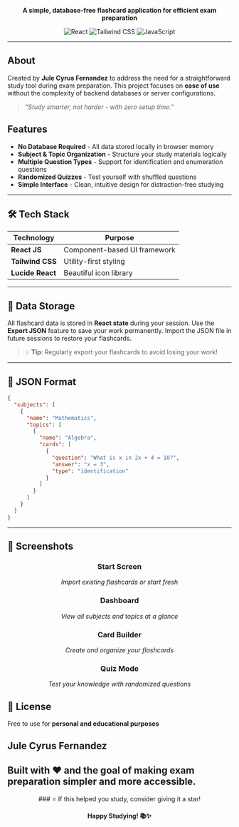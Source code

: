 <div align="center">

**A simple, database-free flashcard application for efficient exam preparation**

![React](https://img.shields.io/badge/React-20232A?style=for-the-badge&logo=react&logoColor=61DAFB)
![Tailwind CSS](https://img.shields.io/badge/Tailwind_CSS-38B2AC?style=for-the-badge&logo=tailwind-css&logoColor=white)
![JavaScript](https://img.shields.io/badge/JavaScript-F7DF1E?style=for-the-badge&logo=javascript&logoColor=black)

</div>

---

## About
Created by **Jule Cyrus Fernandez** to address the need for a straightforward study tool during exam preparation. This project focuses on **ease of use** without the complexity of backend databases or server configurations.

> *"Study smarter, not harder - with zero setup time."*

## Features
- **No Database Required** - All data stored locally in browser memory
- **Subject & Topic Organization** - Structure your study materials logically
- **Multiple Question Types** - Support for identification and enumeration questions
- **Randomized Quizzes** - Test yourself with shuffled questions
- **Simple Interface** - Clean, intuitive design for distraction-free studying
---
## 🛠️ Tech Stack
| Technology | Purpose |
|------------|---------|
| **React JS** | Component-based UI framework |
| **Tailwind CSS** | Utility-first styling |
| **Lucide React** | Beautiful icon library |
---
## 💾 Data Storage
All flashcard data is stored in **React state** during your session. Use the **Export JSON** feature to save your work permanently. Import the JSON file in future sessions to restore your flashcards.
> 💡 **Tip**: Regularly export your flashcards to avoid losing your work!
---
## 📄 JSON Format

```json
{
  "subjects": [
    {
      "name": "Mathematics",
      "topics": [
        {
          "name": "Algebra",
          "cards": [
            {
              "question": "What is x in 2x + 4 = 10?",
              "answer": "x = 3",
              "type": "identification"
            }
          ]
        }
      ]
    }
  ]
}
```

---

## 📸 Screenshots

<div align="center">

### Start Screen
*Import existing flashcards or start fresh*

### Dashboard
*View all subjects and topics at a glance*

### Card Builder
*Create and organize your flashcards*

### Quiz Mode
*Test your knowledge with randomized questions*

</div>

## 📝 License
Free to use for **personal and educational purposes**
## **Jule Cyrus Fernandez**
Built with ❤️ and the goal of making exam preparation simpler and more accessible.
---
<div align="center">
### ⭐ If this helped you study, consider giving it a star!

**Happy Studying! 📚✨**

</div>
